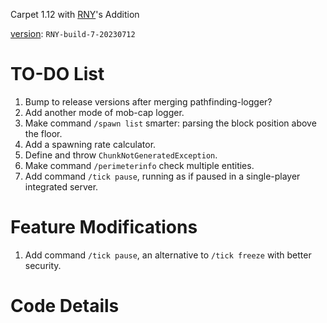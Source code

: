 Carpet 1.12 with [RNY](https://github.com/Rainyaphthyl)'s Addition

[version](src/carpet/CarpetSettings.java): `RNY-build-7-20230712`

# TO-DO List

1. Bump to release versions after merging pathfinding-logger?
2. Add another mode of mob-cap logger.
3. Make command `/spawn list` smarter: parsing the block position above the floor.
4. Add a spawning rate calculator.
5. Define and throw `ChunkNotGeneratedException`.
6. Make command `/perimeterinfo` check multiple entities.
7. Add command `/tick pause`, running as if paused in a single-player integrated server.

# Feature Modifications

1. Add command `/tick pause`, an alternative to `/tick freeze` with better security.

# Code Details
